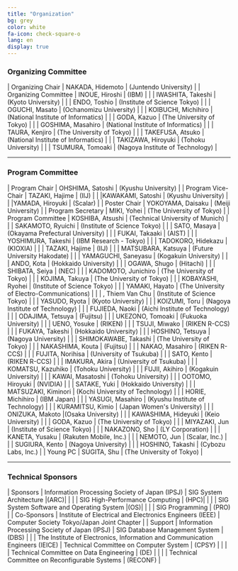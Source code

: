 ```yaml
---
title: "Organization"
bg: grey
color: white
fa-icon: check-square-o
lang: en
display: true
---
```


### Organizing Committee

| Organizing Chair | NAKADA, Hidemoto | (Juntendo University) |
| Organizing Committee | INOUE, Hiroshi | (IBM) |
| | IWASHITA, Takeshi | (Kyoto University) |
| | ENDO, Toshio | (Institute of Science Tokyo) |
| | OGUCHI, Masato | (Ochanomizu University) |
| | KOIBUCHI, Michihiro | (National Institute of Informatics) |
| | GODA, Kazuo | (The University of Tokyo) |
| | GOSHIMA, Masahiro | (National Institute of Informatics) |
| | TAURA, Kenjiro | (The University of Tokyo) |
| | TAKEFUSA, Atsuko | (National Institute of Informatics) |
| | TAKIZAWA, Hiroyuki | (Tohoku University) |
| | TSUMURA, Tomoaki | (Nagoya Institute of Technology) |

---

### Program Committee

| Program Chair | OHSHIMA, Satoshi | (Kyushu University) |
| Program Vice-Chair | TAZAKI, Hajime | (IIJ) |
| |KAWAKAMI, Satoshi | (Kyushu University) |
| |YAMADA, Hiroyuki | (Scalar) |
| Poster Chair | YOKOYAMA, Daisaku | (Meiji University) |
| Program Secretary | MIKI, Yohei | (The University of Tokyo) |
| Program Committee | KOSHIBA, Atsushi | (Technical University of Munich) |
| | SAKAMOTO, Ryuichi | (Institute of Science Tokyo) |
| | SATO, Masaya | (Okayama Prefectural University) |
| | FUKAI, Takaaki | (AIST) |
| | YOSHIMURA, Takeshi | (IBM Research - Tokyo) |
| | TADOKORO, Hidekazu | (KIOXIA) |
| | TAZAKI, Hajime | (IIJ) |
| | MATSUBARA, Katsuya | (Future University Hakodate) |
| | YAMAGUCHI, Saneyasu | (Kogakuin University) |
| | ANDO, Kota | (Hokkaido University) |
| | OGAWA, Shugo | (Hitachi) |
| | SHIBATA, Seiya | (NEC) |
| | KADOMOTO, Junichiro | (The University of Tokyo) |
| | KOJIMA, Takuya | (The University of Tokyo) |
| | KOBAYASHI, Ryohei | (Institute of Science Tokyo) |
| | YAMAKI, Hayato | (The University of Electro-Communications) |
| | , Thiem Van Chu | (Institute of Science Tokyo) |
| | YASUDO, Ryota | (Kyoto University) |
| | KOIZUMI, Toru | (Nagoya Institute of Technology) |
| | FUJIEDA, Naoki | (Aichi Institute of Technology) |
| | ODAJIMA, Tetsuya | (Fujitsu) |
| | UKEZONO, Tomoaki | (Fukuoka University) |
| | UENO, Yosuke | (RIKEN) |
| | TSUJI, Miwako | (RIKEN R-CCS) |
| | FUKAYA, Takeshi | (Hokkaido University) |
| | HOSHINO, Tetsuya | (Nagoya University) |
| | SHIMOKAWABE, Takashi | (The University of Tokyo) |
| | NAKASHIMA, Kouta | (Fujitsu) |
| | NAKAO, Masahiro | (RIKEN R-CCS) |
| | FUJITA, Norihisa | (University of Tsukuba) |
| | SATO, Kento | (RIKEN R-CCS) |
| | IMAKURA, Akira | (University of Tsukuba) |
| | KOMATSU, Kazuhiko | (Tohoku University) |
| | FUJII, Akihiro | (Kogakuin University) |
| | KAWAI, Masatoshi | (Tohoku University) |
| | OOTOMO, Hiroyuki | (NVIDIA) |
| | SATAKE, Yuki | (Hokkaido University) |
| | MATSUZAKI, Kiminori | (Kochi University of Technology) |
| | HORIE, Michihiro | (IBM Japan) |
| | YASUGI, Masahiro | (Kyushu Institute of Technology) |
| | KURAMITSU, Kimio | (Japan Women's University) |
| | ONIZUKA, Makoto |(Osaka University) |
| | KAWASHIMA, Hideyuki | (Keio University) |
| | GODA, Kazuo | (The University of Tokyo) |
| | MIYAZAKI, Jun | (Institute of Science Tokyo) |
| | NAKAZONO, Sho | (LY Corporation) |
| | KANETA, Yusaku | (Rakuten Mobile, Inc.) |
| | NEMOTO, Jun | (Scalar, Inc.) |
| | SUGIURA, Kento | (Nagoya University) |
| | HOSHINO, Takashi | (Cybozu Labs, Inc.) |
| Young PC | SUGITA, Shu | (The University of Tokyo) |

---

### Technical Sponsors

| Sponsors | Information Processing Society of Japan (IPSJ) | SIG System Architecture |(ARC)|
| | | SIG High-Performance Computing | (HPC)|
| | | SIG System Software and Operating System |(OS)|
| | | SIG Programming | (PRO) |
| Co-Sponsors | Institute of Electrical and Electronics Engineers (IEEE) | Computer Society Tokyo/Japan Joint Chapter |
| Support     | Information Processing Society of Japan (IPSJ) | SIG Database Management System | (DBS) |
| | The Institute of Electronics, Information and Communication Engineers (IEICE) | Technical Committee on Computer System | (CPSY) |
| | | Technical Committee on Data Engineering | (DE) |
| | | Technical Committee on Reconfigurable Systems | (RECONF) |

